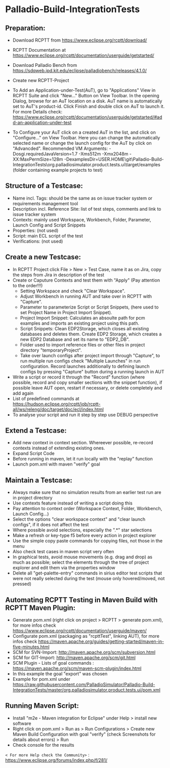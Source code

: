 # Palladio-Build-IntegrationTests


## Preparation:
- Download RCPTT from https://www.eclipse.org/rcptt/download/
- RCPTT Documentation at https://www.eclipse.org/rcptt/documentation/userguide/getstarted/
- Download Palladio Bench from https://sdqweb.ipd.kit.edu/eclipse/palladiobench/releases/4.1.0/ 
- Create new RCPTT-Project

- To Add an Application-under-Test(AuT), go to "Applications" View in RCPTT Suite and click "New..." Button on View Toolbar. In the opening Dialog, browse for an AuT location on a disk. AuT name is automatically set to AuT's product-id. Click Finish and double click on AuT to launch it. 
For more Details check: https://www.eclipse.org/rcptt/documentation/userguide/getstarted/#add-an-application-under-test

- To Configure your AuT click on a created AuT in the list, and click on "Configure..." on View Toolbar. Here you can change the automatically selected name or change the launch config for the AuT by click on "Advancded". 
Recommended VM Arguments:
-Dosgi.requiredJavaVersion=1.7 -Xms512m -Xmx2048m -XX:MaxPermSize=128m
-DexamplesDir=USER.HOME\git\Palladio-Build-IntegrationTests\org.palladiosimulator.product.tests.ui\target/examples (folder containing example projects to test)


## Structure of a Testcase:
- Name incl. Tags: should be the same as on issue tracker system or requirements management tool 
- Description incl. Reference Site: list of test steps, comments and link to issue tracker system 
- Contexts: mainly used Workspace, Workbench, Folder, Parameter, Launch Config and Script Snippets
- Properties: (not used)
- Script: main ECL script of the test
- Verifications: (not used)


## Create a new Testcase:

- In RCPTT Project click File > New > Test Case, name it as on Jira, copy the steps from Jira in description of the test
- Create or Caputure Contexts and test them with "Apply" (Pay attention to the order!!!) 
  - Setting Workspace and check "Clear Workspace".
  - Adjust Workbench in running AUT and take over in RCPTT with "Capture".
  - Parameter to parameterize Script or Script Snippets, (here used to set Project Name in Project Import Snippet).
  - Project Import Snippet: Calculates an absoulte path for pcm examples and imports an existing project using this path.
  - Script Snippets: Clean EDP2Storage, which closes all existing databases and deletes them. Create EDP2 Storage, which creates a new EDP2 Database and set its name to "EDP2_DB".
  - Folder used to import reference files or other files in project directory "temporaryProject".
  - Take over launch configs after project import through "Capture", to run multiple run configs check "Multiple Launches" in run  configuration. Record launches additionally to defining launch configs by pressing "Capture" button during a running launch in AUT
- Write a script or record it through the "Record" function (where possible, record and copy smaller sections with the snippet function), if possible leave AUT open, restart if necessary, or delete completely and add again
- List of predefined commands at https://hudson.eclipse.org/rcptt/job/rcptt-all/ws/releng/doc/target/doc/ecl/index.html
- To analyse your script and run it step by step use DEBUG perspective

## Extend a Testcase:
- Add new context in context section. Whereever possible, re-record contexts instead of extending existing ones.
- Expand Script Code
- Before running in maven, let it run locally with the "replay" function
- Launch pom.xml with maven "verify" goal

## Maintain a Testcase:
- Always make sure that no simulation results from an earlier test run are in project directory
- Use contexts feature instead of writing a script doing this
- Pay attention to context order (Workspace Context, Folder, Workbench, Launch Config...)
- Select the options "clear workspace context" and "clear launch configs", if it does not affect the test
- Where possible avoid selections, especially the ".*" star selections
- Make a refresh or key-type f5 before every action in project explorer
- Use the simple copy paste commands for copying files, not those in the menu
- Also check test cases in maven script very often
- In graphical tests, avoid mouse movements (e.g. drag and drop) as much as possible; select the elements through the tree of project explorer and edit them via the properties window
- Delete all "get-palette-entry" commands in sirius editor test scripts that were not really selected during the test (mouse only hovered/moved, not pressed)


## Automating RCPTT Testing in Maven Build with RCPTT Maven Plugin:
- Generate pom.xml (right click on project > RCPTT > generate pom.xml), for more infos check https://www.eclipse.org/rcptt/documentation/userguide/maven/
- Configurate pom.xml (packaging as "rcpttTest", linking AUT), for more infos check https://maven.apache.org/guides/getting-started/maven-in-five-minutes.html
- SCM for SVN-Import: http://maven.apache.org/scm/subversion.html
- SCM for GIT-Import: http://maven.apache.org/scm/git.html
- SCM Plugin - Lists of goal commands : https://maven.apache.org/scm/maven-scm-plugin/index.html
- In this example the goal "export" was chosen
- Example for pom.xml under https://raw.githubusercontent.com/PalladioSimulator/Palladio-Build-IntegrationTests/master/org.palladiosimulator.product.tests.ui/pom.xml


## Running Maven Script:
- Install "m2e - Maven integration for Eclipse" under Help > install new software
- Right click on pom.xml > Run as > Run Configurations > Create new Maven Build Configuration with goal "verify" (check Screenshots for details about errors) > Run
- Check console for the results


`< For more Help check the Community>` : <https://www.eclipse.org/forums/index.php/f/281/>
